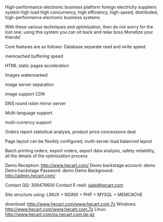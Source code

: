 High-performance electronic business platform foreign electricity suppliers system high load high concurrency, high efficiency, high-speed, distributed, high-performance electronic business systems

With these various techniques and optimization, then do not worry for the lost one; using this system you can sit back and relax boss Monetize your friends!

Core features are as follows:
Database separate read and write speed

memcached buffering speed

HTML static pages acceleration

Images watermarked

image server separation

image support CDN

DNS round robin mirror server

Multi-language support

multi-currency support

Orders report statistical analysis, product price concessions deal

Page layout can be flexibly configured, multi-server load balanced layout

Batch printing orders, export orders, export data analysis, safety reliability, all the details of the optimization process

Demo Reception: http://www.hecart.com/
Demo backstage account: demo
Demo backstage Password: demo
Demo Background: http://admin.hecart.com/

Contact QQ: 309479600
Contact E-mail: sale@hecart.com

Site structure using: LINUX + NGINX + PHP + MYSQL + MEMCACHE

download: http://www.hecart.com/www.hecart.com.7z
Windows: http://www.hecart.com/www.hecart.com.7z
Linux: http://www.hecart.com/os.hecart.com.tar.gz
